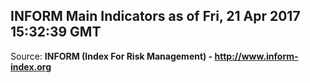 ## INFORM Main Indicators as of Fri, 21 Apr 2017 15:32:39 GMT

Source: **INFORM (Index For Risk Management) - http://www.inform-index.org**